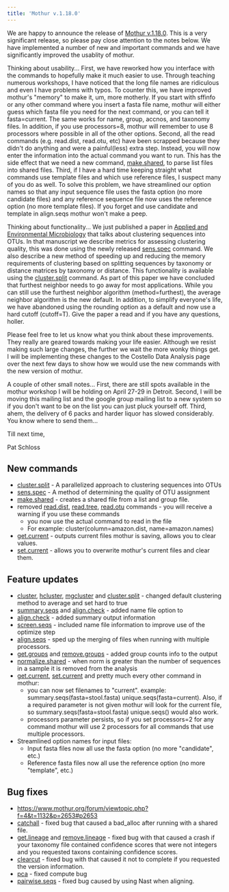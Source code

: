 ```yaml
---
title: 'Mothur v.1.18.0'
---
```

We are happy to announce the release of [Mothur
v.1.18.0](Mothur_v.1.18.0). This is a very significant
release, so please pay close attention to the notes below. We have
implemented a number of new and important commands and we have
significantly improved the usablity of mothur.

Thinking about usability\... First, we have reworked how you interface
with the commands to hopefully make it much easier to use. Through
teaching numerous workshops, I have noticed that the long file names are
ridiculous and even I have problems with typos. To counter this, we have
improved mothur\'s \"memory\" to make it, um, more motherly. If you
start with sffinfo or any other command where you insert a fasta file
name, mothur will either guess which fasta file you need for the next
command, or you can tell it fasta=current. The same works for name,
group, accnos, and taxonomy files. In addition, if you use processors=8,
mothur will remember to use 8 processors where possible in all of the
other options. Second, all the read commands (e.g. read.dist, read.otu,
etc) have been scrapped because they didn\'t do anything and were a
painful(less) extra step. Instead, you will now enter the information
into the actual command you want to run. This has the side effect that
we need a new command, [make.shared](make.shared), to parse
list files into shared files. Third, if I have a hard time keeping
straight what commands use template files and which use reference files,
I suspect many of you do as well. To solve this problem, we have
streamlined our option names so that any input sequence file uses the
fasta option (no more candidate files) and any reference sequence file
now uses the reference option (no more template files). If you forget
and use candidate and template in align.seqs mothur won\'t make a peep.

Thinking about functionality\... We just published a paper in [Applied
and Environmental
Microbiology](https://aem.asm.org/cgi/content/abstract/AEM.02810-10v1)
that talks about clustering sequences into OTUs. In that manuscript we
describe metrics for assessing clustering quality, this was done using
the newly released [sens.spec](sens.spec) command. We also
describe a new method of speeding up and reducing the memory
requirements of clustering based on splitting sequences by taxonomy or
distance matrices by taxonomy or distance. This functionality is
available using the [cluster.split](cluster.split) command.
As part of this paper we have concluded that furthest neighbor needs to
go away for most applications. While you can still use the furthest
neighbor algorithm (method=furthest), the average neighbor algorithm is
the new default. In addition, to simplify everyone\'s life, we have
abandoned using the rounding option as a default and now use a hard
cutoff (cutoff=T). Give the paper a read and if you have any questions,
holler.

Please feel free to let us know what you think about these improvements.
They really are geared towards making your life easier. Although we
resist making such large changes, the further we wait the more wonky
things get. I will be implementing these changes to the Costello Data
Analysis page over the next few days to show how we would use the new
commands with the new version of mothur.

A couple of other small notes\... First, there are still spots available
in the mothur workshop I will be holding on April 27-29 in Detroit.
Second, I will be moving this mailing list and the google group mailing
list to a new system so if you don\'t want to be on the list you can
just pluck yourself off. Third, ahem, the delivery of 6 packs and harder
liquor has slowed considerably. You know where to send them\...

Till next time,

Pat Schloss

## New commands

-   [cluster.split](cluster.split) - A parallelized approach
    to clustering sequences into OTUs
-   [sens.spec](sens.spec) - A method of determining the
    quality of OTU assignment
-   [make.shared](make.shared) - creates a shared file from a
    list and group file.
-   removed [read.dist](read.dist),
    [read.tree](read.tree), [read.otu](read.otu "wikilink")
    commands - you will receive a warning if you use these commands
    -   you now use the actual command to read in the file
    -   For example: cluster(column=amazon.dist, name=amazon.names)
-   [get.current](get.current) - outputs current files mothur
    is saving, allows you to clear values.
-   [set.current](set.current) - allows you to overwrite
    mothur\'s current files and clear them.

## Feature updates

-   [cluster](cluster), [hcluster](hcluster "wikilink"),
    [mgcluster](mgcluster) and
    [cluster.split](cluster.split) - changed default
    clustering method to average and set hard to true
-   [summary.seqs](summary.seqs) and
    [align.check](align.check) - added name file option to
-   [align.check](align.check) - added summary output
    information
-   [screen.seqs](screen.seqs) - included name file
    information to improve use of the optimize step
-   [align.seqs](align.seqs) - sped up the merging of files
    when running with multiple processors.
-   [get.groups](get.groups) and
    [remove.groups](remove.groups) - added group counts info
    to the output
-   [normalize.shared](normalize.shared) - when norm is
    greater than the number of sequences in a sample it is removed from
    the analysis
-   [get.current](get.current),
    [set.current](set.current) and pretty much every other
    command in mothur:
    -   you can now set filenames to \"current\". example:
        summary.seqs(fasta=stool.fasta) unique.seqs(fasta=current).
        Also, if a required parameter is not given mothur will look for
        the current file, so summary.seqs(fasta=stool.fasta)
        unique.seqs() would also work.
    -   processors parameter persists, so if you set processors=2 for
        any command mothur will use 2 processors for all commands that
        use multiple processors.
-   Streamlined option names for input files:
    -   Input fasta files now all use the fasta option (no more
        \"candidate\", etc.)
    -   Reference fasta files now all use the reference option (no more
        \"template\", etc.)

## Bug fixes

-   <https://www.mothur.org/forum/viewtopic.php?f=4&t=1132&p=2653#p2653>
-   [catchall](catchall) - fixed bug that caused a bad\_alloc
    after running with a shared file.
-   [get.lineage](get.lineage) and
    [remove.lineage](remove.lineage) - fixed bug with that
    caused a crash if your taxonomy file contained confidence scores
    that were not integers and you requested taxons containing
    confidence scores.
-   [clearcut](clearcut) - fixed bug with that caused it not
    to complete if you requested the version information.
-   [pca](pca) - fixed compute bug
-   [pairwise.seqs](pairwise.seqs) - fixed bug caused by
    using Nast when aligning.
